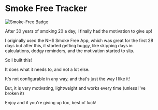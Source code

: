 # Smoke Free Tracker

![Smoke-Free Badge](https://img.shields.io/endpoint?url=https://smokefree.deaconsworld.org.uk/api/badge/?format=json)

After 30 years of smoking 20 a day, I finally had the motivation to give up!

I originally used the NHS Smoke Free App, which was great for the first 28 days but after this, it
started getting buggy, like skipping days in calculations, dodgy reminders, and the motivation
started to slip.

So I built this!

It does what it needs to, and not a lot else.

It's not configurable in any way, and that's just the way I like it!

But, it is very motivating, lightweight and works every time (unless I've broken it)

Enjoy and if you're giving up too, best of luck!
